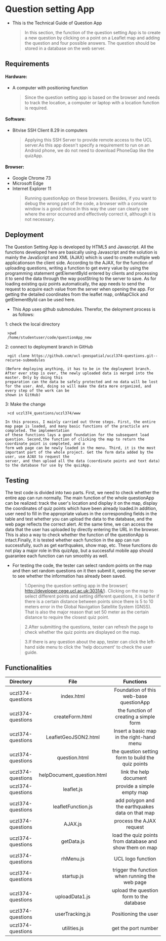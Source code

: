 # Question setting App
- This is the Technical Guide of Question App
	>In this section, the function of the question setting App is to create a new question by clicking on 
	a point on a Leaflet map and adding the question and four possible answers. The question should be stored
	in a database on the web server.
## Requirements
#### Hardware: 	
- A computer with positioning function
	 >Since the question setting app is based on the browser and needs to track the location, 
a computer or laptop with a location function is required.

#### Software:
- Bitvise SSH Client 8.29 in computers 
	 >Applying this SSH Server to provide remote access to the UCL server.As this app doesn't specify a requirement to run on an Android phone, we do not 
need to download PhoneGap like the quizApp.

####  Browser: 
- Google Chrome 73 
- Microsoft Edge
- Internet Explorer 11
	>Running questionApp on these browsers. Besides, if you want to debug the wrong part of the code, a browser with a console 
window is a good choice.In this way the user can clearly see where the error occurred and effectively correct it, although it is not necessary.



## Deployment
The Question Setting App is developed by HTML5 and Javascript. All the functions developed here are basically using Javascript and the solution 
is mainly the JavaScript and XML (AJAX) which is used  to create multiple web applicationson the client side. According to the AJAX, for the function 
of uploading questions, writing a function to get every value by using the programming statement getElementById entered by clients and processing it to 
send the data through the way postString to the server to save. As for loading existing quiz points automatically, the app needs to send the request to 
acquire each value from the server when opening the app. For getting the detailed coordinates from the leaflet map, onMapClick and getElementById can be used here.

- This App uses github submodules. Therefor, the deloyment process is as follows:

1: check the local directory
	
	 >pwd
	 /home/studentuser/code/questionApp_new

2: connect to deployment branch in GitHub
	 
	 >git clone https://github.com/ucl-geospatial/uczl374-questions.git--recurse-submodules

	(Before deploying anything, it has to be in the deployment branch. After ever step is over, the newly uploaded data is merged into the master. Only by doing this 
	preparation can the data be safely protected and no data will be lost for the user. And, doing so will make the data more organized, and every step of the work can be 
	shown in GitHub)
	
3: Make the change

	 >cd uczl374_questions/uczl374/www
	
	In this process, I mainly carried out three steps. First, the entire map page is loaded, and many basic functions of the practicle are completed. The implementation
	of these functions lays a good foundation for the subsequent load question. Second,the function of clicking the map to return the coordinate point is completed, and a
	form web page can be newly loaded in the menu. Third, it is the most important part of the whole project. Get the form data added by the user, use AJAX to request the 
	server, and then upload all the data (coordinate points and text data) to the database for use by the quizApp. 
		
## Testing 
The test code is divided into two parts. First, we need to check whether the entire app can run normally. The main function of the whole questionApp can be realized: 
track the user's location and display it on the map, display the coordinates of quiz points which have been already loaded.In addition, user need to fill in the appropriate
values in the corresponding fields in the table and test whether you can upload the data to the database, and the web page reflects the correct alert. At the same time, we can access 
the data that the user has uploaded by directly entering the URL in the browser. This is also a way to check whether the function of the questionApp is intact.Finally, it is 
tested whether each function in the app can run successfully, such as get earthquakes, show map, etc. These functions do not play a major role in this quizApp, but a successful 
mobile app should guarantee each function can run smoothly as well.


- For testing the code, the tester can select random points on the map and then set random questions on it then submit it, opening the server to see whether the information has already been saved.
	
	 >1.Opening the question setting app in the browser( http://developer.cege.ucl.ac.uk:30314/). Clicking on the map to select different points and setting different questions, it is better if there is a certain distance between
	 points since there is 5 to 10 meters error in the Global Navigation Satellite System (GNSS). That is also the major reason that set 50 meter as the certain distance to require the closest quiz point.

	 >2.After submitting the questions, tester can refresh the page to check whether the quiz points are displayed on the map.

	 >3.If there is any question about the app, tester can click the left-hand side menu to click the 'help document' to check the user guide.	


## Functionalities
| Directory  |  File  | Functions  |
| :------------: | :------------: | :------------: |
|uczl374-questions |index.html| Foundation of this web-base questionApp|
|uczl374-questions|createForm.html|the function of creating a simple form|
|uczl374-questions|LeafletGeoJSON2.html|Insert a basic map in the right-hand menu|
|uczl374-questions |question.html| the question setting form to build the quiz points|	 
|uczl374-questions |helpDocument_question.html| link the help document|	 
|uczl374-questions |leaflet.js| provide a simple empty map|	
|uczl374-questions |leafletFunction.js| add polygon and the earthquakes data on that map|	
|uczl374-questions |AJAX.js| process the AJAX request|	
|uczl374-questions |getData.js| load the quiz points from database and show them on map|	
|uczl374-questions |rhMenu.js| UCL logo function|	
|uczl374-questions |startup.js| trigger the function when running the web page |	
|uczl374-questions |uploadData1.js| upload the question form to the database|	
|uczl374-questions |userTracking.js| Positioning the user|	
|uczl374-questions |utilities.js| get the port number|	
